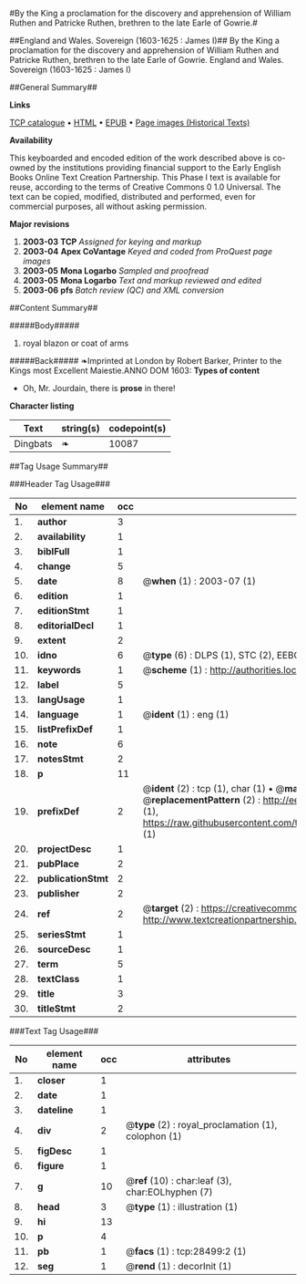 #By the King a proclamation for the discovery and apprehension of William Ruthen and Patricke Ruthen, brethren to the late Earle of Gowrie.#

##England and Wales. Sovereign (1603-1625 : James I)##
By the King a proclamation for the discovery and apprehension of William Ruthen and Patricke Ruthen, brethren to the late Earle of Gowrie.
England and Wales. Sovereign (1603-1625 : James I)

##General Summary##

**Links**

[TCP catalogue](http://www.ota.ox.ac.uk/tcp/)  • 
[HTML](http://tei.it.ox.ac.uk/tcp/Texts-HTML/free/A21/A21967.html)  • 
[EPUB](http://tei.it.ox.ac.uk/tcp/Texts-EPUB/free/A21/A21967.epub) • 
[Page images (Historical Texts)](https://data.historicaltexts.jisc.ac.uk/view?pubId=eebo-33149896e&pageId=eebo-33149896e-28499-1)

**Availability**

This keyboarded and encoded edition of the
	       work described above is co-owned by the institutions
	       providing financial support to the Early English Books
	       Online Text Creation Partnership. This Phase I text is
	       available for reuse, according to the terms of Creative
	       Commons 0 1.0 Universal. The text can be copied,
	       modified, distributed and performed, even for
	       commercial purposes, all without asking permission.

**Major revisions**

1. __2003-03__ __TCP__ *Assigned for keying and markup*
1. __2003-04__ __Apex CoVantage__ *Keyed and coded from ProQuest page images*
1. __2003-05__ __Mona Logarbo__ *Sampled and proofread*
1. __2003-05__ __Mona Logarbo__ *Text and markup reviewed and edited*
1. __2003-06__ __pfs__ *Batch review (QC) and XML conversion*

##Content Summary##

#####Body#####

1. royal blazon or coat of arms

#####Back#####
❧Imprinted at London by Robert Barker, Printer to the Kings most Excellent Maiestie.ANNO DOM 1603:
**Types of content**

  * Oh, Mr. Jourdain, there is **prose** in there!

**Character listing**


|Text|string(s)|codepoint(s)|
|---|---|---|
|Dingbats|❧|10087|

##Tag Usage Summary##

###Header Tag Usage###

|No|element name|occ|attributes|
|---|---|---|---|
|1.|__author__|3||
|2.|__availability__|1||
|3.|__biblFull__|1||
|4.|__change__|5||
|5.|__date__|8| @__when__ (1) : 2003-07 (1)|
|6.|__edition__|1||
|7.|__editionStmt__|1||
|8.|__editorialDecl__|1||
|9.|__extent__|2||
|10.|__idno__|6| @__type__ (6) : DLPS (1), STC (2), EEBO-CITATION (1), OCLC (1), VID (1)|
|11.|__keywords__|1| @__scheme__ (1) : http://authorities.loc.gov/ (1)|
|12.|__label__|5||
|13.|__langUsage__|1||
|14.|__language__|1| @__ident__ (1) : eng (1)|
|15.|__listPrefixDef__|1||
|16.|__note__|6||
|17.|__notesStmt__|2||
|18.|__p__|11||
|19.|__prefixDef__|2| @__ident__ (2) : tcp (1), char (1)  •  @__matchPattern__ (2) : ([0-9\-]+):([0-9IVX]+) (1), (.+) (1)  •  @__replacementPattern__ (2) : http://eebo.chadwyck.com/downloadtiff?vid=$1&page=$2 (1), https://raw.githubusercontent.com/textcreationpartnership/Texts/master/tcpchars.xml#$1 (1)|
|20.|__projectDesc__|1||
|21.|__pubPlace__|2||
|22.|__publicationStmt__|2||
|23.|__publisher__|2||
|24.|__ref__|2| @__target__ (2) : https://creativecommons.org/publicdomain/zero/1.0/ (1), http://www.textcreationpartnership.org/docs/. (1)|
|25.|__seriesStmt__|1||
|26.|__sourceDesc__|1||
|27.|__term__|5||
|28.|__textClass__|1||
|29.|__title__|3||
|30.|__titleStmt__|2||


###Text Tag Usage###

|No|element name|occ|attributes|
|---|---|---|---|
|1.|__closer__|1||
|2.|__date__|1||
|3.|__dateline__|1||
|4.|__div__|2| @__type__ (2) : royal_proclamation (1), colophon (1)|
|5.|__figDesc__|1||
|6.|__figure__|1||
|7.|__g__|10| @__ref__ (10) : char:leaf (3), char:EOLhyphen (7)|
|8.|__head__|3| @__type__ (1) : illustration (1)|
|9.|__hi__|13||
|10.|__p__|4||
|11.|__pb__|1| @__facs__ (1) : tcp:28499:2 (1)|
|12.|__seg__|1| @__rend__ (1) : decorInit (1)|
